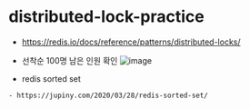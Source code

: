 # distributed-lock-practice

- https://redis.io/docs/reference/patterns/distributed-locks/

- 선착순 100명 남은 인원 확인
![image](https://user-images.githubusercontent.com/76584547/162608088-01b6cff2-4bbf-4176-bd6f-e558afeaeaa8.png)


- redis sorted set
```
- https://jupiny.com/2020/03/28/redis-sorted-set/
```
